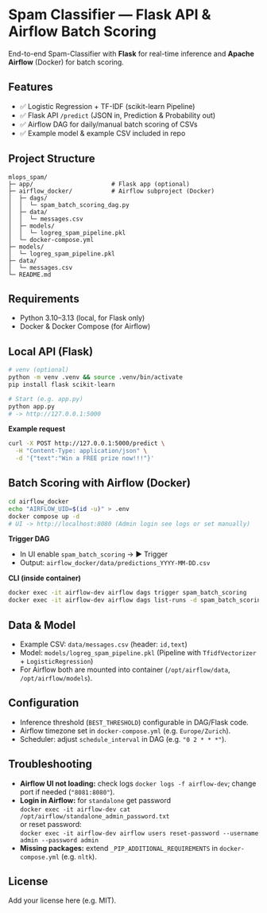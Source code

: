 # Spam Classifier — Flask API & Airflow Batch Scoring

End-to-end Spam-Classifier with **Flask** for real-time inference and **Apache Airflow** (Docker) for batch scoring.

## Features
- ✅ Logistic Regression + TF-IDF (scikit-learn Pipeline)
- ✅ Flask API `/predict` (JSON in, Prediction & Probability out)
- ✅ Airflow DAG for daily/manual batch scoring of CSVs
- ✅ Example model & example CSV included in repo

## Project Structure
```
mlops_spam/
├─ app/                      # Flask app (optional)
├─ airflow_docker/           # Airflow subproject (Docker)
│  ├─ dags/
│  │  └─ spam_batch_scoring_dag.py
│  ├─ data/
│  │  └─ messages.csv
│  ├─ models/
│  │  └─ logreg_spam_pipeline.pkl
│  └─ docker-compose.yml
├─ models/
│  └─ logreg_spam_pipeline.pkl
├─ data/
│  └─ messages.csv
└─ README.md
```

## Requirements
- Python 3.10–3.13 (local, for Flask only)
- Docker & Docker Compose (for Airflow)

## Local API (Flask)
```bash
# venv (optional)
python -m venv .venv && source .venv/bin/activate
pip install flask scikit-learn

# Start (e.g. app.py)
python app.py
# -> http://127.0.0.1:5000
```

**Example request**
```bash
curl -X POST http://127.0.0.1:5000/predict \
  -H "Content-Type: application/json" \
  -d '{"text":"Win a FREE prize now!!!"}'
```

## Batch Scoring with Airflow (Docker)
```bash
cd airflow_docker
echo "AIRFLOW_UID=$(id -u)" > .env
docker compose up -d
# UI -> http://localhost:8080 (Admin login see logs or set manually)
```

**Trigger DAG**
- In UI enable `spam_batch_scoring` → ▶️ Trigger
- Output: `airflow_docker/data/predictions_YYYY-MM-DD.csv`

**CLI (inside container)**
```bash
docker exec -it airflow-dev airflow dags trigger spam_batch_scoring
docker exec -it airflow-dev airflow dags list-runs -d spam_batch_scoring
```

## Data & Model
- Example CSV: `data/messages.csv` (header: `id,text`)
- Model: `models/logreg_spam_pipeline.pkl` (Pipeline with `TfidfVectorizer` + `LogisticRegression`)
- For Airflow both are mounted into container (`/opt/airflow/data`, `/opt/airflow/models`).

## Configuration
- Inference threshold (`BEST_THRESHOLD`) configurable in DAG/Flask code.
- Airflow timezone set in `docker-compose.yml` (e.g. `Europe/Zurich`).
- Scheduler: adjust `schedule_interval` in DAG (e.g. `"0 2 * * *"`).

## Troubleshooting
- **Airflow UI not loading:** check logs `docker logs -f airflow-dev`; change port if needed (`"8081:8080"`).
- **Login in Airflow:** for `standalone` get password  
  `docker exec -it airflow-dev cat /opt/airflow/standalone_admin_password.txt`  
  or reset password:  
  `docker exec -it airflow-dev airflow users reset-password --username admin --password admin`
- **Missing packages:** extend `_PIP_ADDITIONAL_REQUIREMENTS` in `docker-compose.yml` (e.g. `nltk`).

## License
Add your license here (e.g. MIT).
